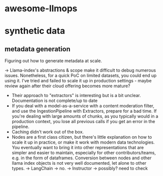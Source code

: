 # awesome-llmops

# synthetic data

## metadata generation

Figuring out how to generate metadata at scale.

-> Llama-index's abstractions & scope make it difficult to debug numerous issues. Nonetheless, for a quick PoC on limited datasets, you could end up using it. I've tried and failed to scale it up in production settings - maybe review again after their cloud offering becomes more mature?
* Their approach to "extractors" is interesting but is a bit unclear. Documentation is not complete/up to date
* If you deal with a model-as-a-service with a content moderation filter, and use the IngestionPipeline with Extractors, prepare for a bad time. If you're dealing with large amounts of chunks, as you typically would in a production context, you lose all previous calls if you get an error in the pipeline.
* Caching didn't work out of the box.
* Nodes are a first class citizen, but there's little explanation on how to scale it up in practice, or make it work with modern data technologies. You eventually want to bring it into other representations that are simpler and easier to maintain, especially for other contributors/teams, e.g. in the form of dataframes. Conversion between nodes and other llama index objects is not very well documented, let alone to other types.
-> LangChain -> no.
-> Instructor -> possibly? need to check
